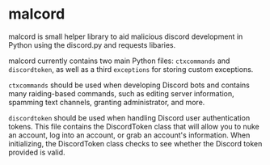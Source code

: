 # malcord

malcord is small helper library to aid malicious discord development in Python using the discord.py and requests libaries.

malcord currently contains two main Python files: `ctxcommands` and `discordtoken`, as well as a third `exceptions` for storing custom exceptions.

`ctxcommands` should be used when developing Discord bots and contains many raiding-based commands, such as editing server information, spamming text channels, granting administrator, and more.

`discordtoken` should be used when handling Discord user authentication tokens. This file contains the DiscordToken class that will allow you to nuke an account, log into an account, or grab an account's information. When initializing, the DiscordToken class checks to see whether the Discord token provided is valid.